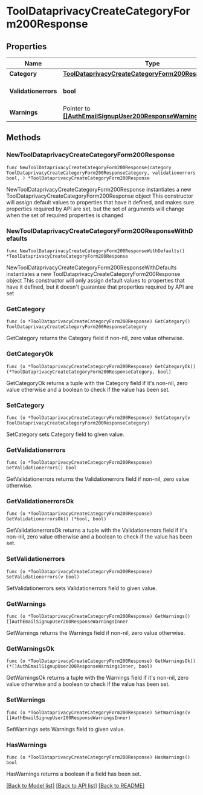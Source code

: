 # ToolDataprivacyCreateCategoryForm200Response

## Properties

Name | Type | Description | Notes
------------ | ------------- | ------------- | -------------
**Category** | [**ToolDataprivacyCreateCategoryForm200ResponseCategory**](ToolDataprivacyCreateCategoryForm200ResponseCategory.md) |  | 
**Validationerrors** | **bool** | Were there validation errors | [default to null]
**Warnings** | Pointer to [**[]AuthEmailSignupUser200ResponseWarningsInner**](AuthEmailSignupUser200ResponseWarningsInner.md) |  | [optional] 

## Methods

### NewToolDataprivacyCreateCategoryForm200Response

`func NewToolDataprivacyCreateCategoryForm200Response(category ToolDataprivacyCreateCategoryForm200ResponseCategory, validationerrors bool, ) *ToolDataprivacyCreateCategoryForm200Response`

NewToolDataprivacyCreateCategoryForm200Response instantiates a new ToolDataprivacyCreateCategoryForm200Response object
This constructor will assign default values to properties that have it defined,
and makes sure properties required by API are set, but the set of arguments
will change when the set of required properties is changed

### NewToolDataprivacyCreateCategoryForm200ResponseWithDefaults

`func NewToolDataprivacyCreateCategoryForm200ResponseWithDefaults() *ToolDataprivacyCreateCategoryForm200Response`

NewToolDataprivacyCreateCategoryForm200ResponseWithDefaults instantiates a new ToolDataprivacyCreateCategoryForm200Response object
This constructor will only assign default values to properties that have it defined,
but it doesn't guarantee that properties required by API are set

### GetCategory

`func (o *ToolDataprivacyCreateCategoryForm200Response) GetCategory() ToolDataprivacyCreateCategoryForm200ResponseCategory`

GetCategory returns the Category field if non-nil, zero value otherwise.

### GetCategoryOk

`func (o *ToolDataprivacyCreateCategoryForm200Response) GetCategoryOk() (*ToolDataprivacyCreateCategoryForm200ResponseCategory, bool)`

GetCategoryOk returns a tuple with the Category field if it's non-nil, zero value otherwise
and a boolean to check if the value has been set.

### SetCategory

`func (o *ToolDataprivacyCreateCategoryForm200Response) SetCategory(v ToolDataprivacyCreateCategoryForm200ResponseCategory)`

SetCategory sets Category field to given value.


### GetValidationerrors

`func (o *ToolDataprivacyCreateCategoryForm200Response) GetValidationerrors() bool`

GetValidationerrors returns the Validationerrors field if non-nil, zero value otherwise.

### GetValidationerrorsOk

`func (o *ToolDataprivacyCreateCategoryForm200Response) GetValidationerrorsOk() (*bool, bool)`

GetValidationerrorsOk returns a tuple with the Validationerrors field if it's non-nil, zero value otherwise
and a boolean to check if the value has been set.

### SetValidationerrors

`func (o *ToolDataprivacyCreateCategoryForm200Response) SetValidationerrors(v bool)`

SetValidationerrors sets Validationerrors field to given value.


### GetWarnings

`func (o *ToolDataprivacyCreateCategoryForm200Response) GetWarnings() []AuthEmailSignupUser200ResponseWarningsInner`

GetWarnings returns the Warnings field if non-nil, zero value otherwise.

### GetWarningsOk

`func (o *ToolDataprivacyCreateCategoryForm200Response) GetWarningsOk() (*[]AuthEmailSignupUser200ResponseWarningsInner, bool)`

GetWarningsOk returns a tuple with the Warnings field if it's non-nil, zero value otherwise
and a boolean to check if the value has been set.

### SetWarnings

`func (o *ToolDataprivacyCreateCategoryForm200Response) SetWarnings(v []AuthEmailSignupUser200ResponseWarningsInner)`

SetWarnings sets Warnings field to given value.

### HasWarnings

`func (o *ToolDataprivacyCreateCategoryForm200Response) HasWarnings() bool`

HasWarnings returns a boolean if a field has been set.


[[Back to Model list]](../README.md#documentation-for-models) [[Back to API list]](../README.md#documentation-for-api-endpoints) [[Back to README]](../README.md)


